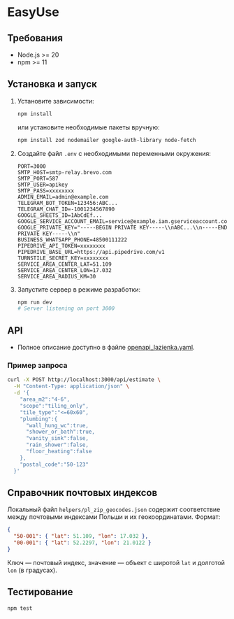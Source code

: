 # EasyUse

## Требования
- Node.js >= 20
- npm >= 11

## Установка и запуск
1. Установите зависимости:
   ```bash
   npm install
   ```
   или установите необходимые пакеты вручную:
   ```bash
   npm install zod nodemailer google-auth-library node-fetch
   ```
2. Создайте файл `.env` с необходимыми переменными окружения:
   ```env
   PORT=3000
   SMTP_HOST=smtp-relay.brevo.com
   SMTP_PORT=587
   SMTP_USER=apikey
   SMTP_PASS=xxxxxxxx
   ADMIN_EMAIL=admin@example.com
   TELEGRAM_BOT_TOKEN=123456:ABC...
   TELEGRAM_CHAT_ID=-1001234567890
   GOOGLE_SHEETS_ID=1AbCdEf...
   GOOGLE_SERVICE_ACCOUNT_EMAIL=service@example.iam.gserviceaccount.com
   GOOGLE_PRIVATE_KEY="-----BEGIN PRIVATE KEY-----\\nABC...\\n-----END PRIVATE KEY-----\\n"
   BUSINESS_WHATSAPP_PHONE=48500111222
   PIPEDRIVE_API_TOKEN=xxxxxxxx
   PIPEDRIVE_BASE_URL=https://api.pipedrive.com/v1
   TURNSTILE_SECRET_KEY=xxxxxxxx
   SERVICE_AREA_CENTER_LAT=51.109
   SERVICE_AREA_CENTER_LON=17.032
   SERVICE_AREA_RADIUS_KM=30
   ```
3. Запустите сервер в режиме разработки:
   ```bash
   npm run dev
   # Server listening on port 3000
   ```

## API
- Полное описание доступно в файле [openapi_lazienka.yaml](openapi_lazienka.yaml).

### Пример запроса
```bash
curl -X POST http://localhost:3000/api/estimate \
  -H "Content-Type: application/json" \
  -d '{
    "area_m2":"4-6",
    "scope":"tiling_only",
    "tile_type":"<=60x60",
    "plumbing":{
      "wall_hung_wc":true,
      "shower_or_bath":true,
      "vanity_sink":false,
      "rain_shower":false,
      "floor_heating":false
    },
    "postal_code":"50-123"
  }'
```

## Справочник почтовых индексов

Локальный файл `helpers/pl_zip_geocodes.json` содержит соответствие между почтовыми индексами Польши и их геокоординатами. Формат:

```json
{
  "50-001": { "lat": 51.109, "lon": 17.032 },
  "00-001": { "lat": 52.2297, "lon": 21.0122 }
}
```

Ключ — почтовый индекс, значение — объект с широтой `lat` и долготой `lon` (в градусах).

## Тестирование
```bash
npm test
```
